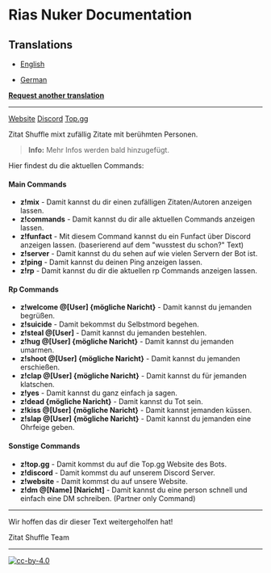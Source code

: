 # Rias Nuker Documentation

## Translations

- [English](https://github.com/Rias-Nuker/Rias-Nuker)
<!-- - [Afrikaans](/translations/af/README.md) -->
<!-- - [العربية](/translations/ar/README.md) -->
<!-- - [Català](/translations/ca/README.md) -->
<!-- - [Čeština](/translations/cs/README.md) -->
<!-- - [Danske](/translations/da/README.md) -->
- [German](/translation/de/README.MD) 
<!-- - [ελληνικά](/translations/el/README.md) -->
<!-- - [Español](/translations/es-ES/README.md) -->
<!-- - [Suomi](/translations/fi/README.md) -->
<!-- - [Français](/translations/fr/README.md) -->
<!-- - [עִברִית](/translations/he/README.md) -->
<!-- - [Magyar](/translations/hu/README.md) -->
<!-- - [Italiano](/translations/it/README.md) -->
<!-- - [日本語](/translations/ja/README.md) -->
<!-- - [한국어](/translations/ko/README.md) -->
<!-- - [Norsk](/translations/no/README.md) -->
<!-- - [Nederlands](/translations/nl/README.md) -->
<!-- - [Português](/translations/pl/README.md) -->
<!-- - [Português (Brasil)](/translations/pt-BR/README.md) -->
<!-- - [Portugisisk](/translations/pt-PT/README.md) -->
<!-- - [Română](/translations/ro/README.md) -->
<!-- - [Pусский](/translations/ru/README.md)
<!-- - [Српски језик (Ћирилица)](/translations/sr/README.md) -->
<!-- - [Svenska](/translations/sv-SE/README.md) -->
<!-- - [Türk](/translations/tr/README.md) -->
<!-- - [Український](/translations/uk/README.md) -->
<!-- - [Tiếng Việt](/translations/vi/README.md) -->
<!-- - [中文](/translations/zh-CN/README.md) -->
<!-- - [繁體中文](/translations/zh-TW/README.md) -->

**[Request another translation](mailto:zitatshuffle@gmail.com)**

---

[Website](https://bs.mintimpuls.org)
[Discord](https://discord.gg/gj398RpuNc)
[Top.gg](https://top.gg/bot/820390986692821092)

Zitat Shuffle mixt zufällig Zitate mit berühmten Personen.


> **Info:** Mehr Infos werden bald hinzugefügt.

Hier findest du die aktuellen Commands:

#### Main Commands

- **z!mix** - Damit kannst du dir einen zufälligen Zitaten/Autoren anzeigen lassen.
- **z!commands** - Damit kannst du dir alle aktuellen Commands anzeigen lassen.
- **z!funfact** - Mit diesem Command kannst du ein Funfact über Discord anzeigen lassen. (baserierend auf dem "wusstest du schon?" Text)
- **z!server** - Damit kannst du du sehen auf wie vielen Servern der Bot ist.
- **z!ping** - Damit kannst du deinen Ping anzeigen lassen.
- **z!rp** - Damit kannst du dir die aktuellen rp Commands anzeigen lassen.

#### Rp Commands

- **z!welcome @[User] {mögliche Naricht}** - Damit kannst du jemanden begrüßen.
- **z!suicide** - Damit bekommst du Selbstmord begehen.
- **z!steal @[User]** - Damit kannst du jemanden bestehlen.
- **z!hug @[User] {mögliche Naricht}** - Damit kannst du jemanden umarmen.
- **z!shoot @[User] {mögliche Naricht}** - Damit kannst du jemanden erschießen.
- **z!clap @[User] {mögliche Naricht}** - Damit kannst du für jemanden klatschen.
- **z!yes** - Damit kannst du ganz einfach ja sagen.
- **z!dead {mögliche Naricht}** - Damit kannst du Tot sein.
- **z!kiss @[User] {mögliche Naricht}** - Damit kannst jemanden küssen.
- **z!slap @[User] {mögliche Naricht}** - Damit kannst du jemanden eine Ohrfeige geben.

#### Sonstige Commands

- **z!top.gg** - Damit kommst du auf die Top.gg Website des Bots.
- **z!discord** - Damit kommst du auf unserem Discord Server.
- **z!website** - Damit kommst du auf unsere Website.
- **z!dm @[Name] [Naricht]** - Damit kannst du eine person schnell und einfach eine DM schreiben. (Partner only Command)

---

Wir hoffen das dir dieser Text weitergeholfen hat!

Zitat Shuffle Team

---

[![cc-by-4.0](https://bs.mintimpuls.org/ZS%20Logo_git.png)](https://bs.mintimpuls.org)
